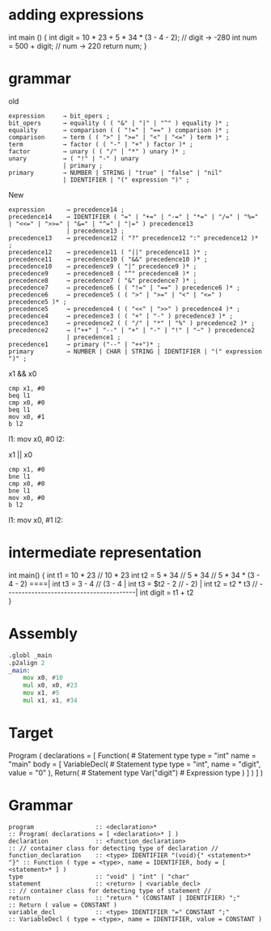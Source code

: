 # adding expressions

int main () {
    int digit = 10 * 23 + 5 * 34 * (3 - 4 - 2);     // digit    -> -280
    int num = 500 + digit;                          // num      ->  220
    return num;
}


# grammar
old
```
expression     → bit_opers ;
bit_opers      → equality ( ( "&" | "|" | "^" ) equality )* ;
equality       → comparison ( ( "!=" | "==" ) comparison )* ;
comparison     → term ( ( ">" | ">=" | "<" | "<=" ) term )* ;
term           → factor ( ( "-" | "+" ) factor )* ;
factor         → unary ( ( "/" | "*" ) unary )* ;
unary          → ( "!" | "-" ) unary
               | primary ;
primary        → NUMBER | STRING | "true" | "false" | "nil"
               | IDENTIFIER | "(" expression ")" ;
```

New
```
expression      → precedence14 ;
precedence14    → IDENTIFIER ( "=" | "+=" | "-=" | "*=" | "/=" | "%=" | "<<=" | ">>=" | "&=" | "^=" | "|=" ) precedence13
                | precedence13 ;
precedence13    → precedence12 ( "?" precedence12 ":" precedence12 )* ;
precedence12    → precedence11 ( "||" precedence11 )* ;
precedence11    → precedence10 ( "&&" precedence10 )* ;
precedence10    → precedence9 ( "|" precedence9 )* ;
precedence9     → precedence8 ( "^" precedence8 )* ;
precedence8     → precedence7 ( "&" precedence7 )* ;
precedence7     → precedence6 ( ( "!=" | "==" ) precedence6 )* ;
precedence6     → precedence5 ( ( ">" | ">=" | "<" | "<=" ) precedence5 )* ;
precedence5     → precedence4 ( ( "<<" | ">>" ) precedence4 )* ;
precedence4     → precedence3 ( ( "+" | "-" ) precedence3 )* ;
precedence3     → precedence2 ( ( "/" | "*" | "%" ) precedence2 )* ;
precedence2     → ("++" | "--" | "+" | "-" | "!" | "~" ) precedence2
                | precedence1 ;
precedence1     → primary ("--" | "++")* ;
primary         → NUMBER | CHAR | STRING | IDENTIFIER | "(" expression ")" ;
```

x1 && x0

    cmp x1, #0
    beq l1
    cmp x0, #0
    beq l1
    mov x0, #1
    b l2
l1:
    mov x0, #0
l2:

x1 || x0

    cmp x1, #0
    bne l1
    cmp x0, #0
    bne l1
    mov x0, #0
    b l2
l1:
    mov x0, #1
l2:


# intermediate representation

int main() {
    int t1 = 10 * 23        // 10 * 23
    int t2 = 5 * 34         // 5 * 34       // 5 * 34 * (3 - 4 - 2) ====|
    int t3 = 3 - 4          // (3 - 4                                   |
    int t3 = $t2 - 2        // - 2)                                     |
    int t2 = t2 * t3        //  ----------------------------------------|
    int digit = t1 + t2        
}

# Assembly

```asm
.globl _main
.p2align 2
_main:
    mov x0, #10
    mul x0, x0, #23
    mov x1, #5
    mul x1, x1, #34
```

# Target

Program (
    declarations = [
        Function(                               # Statement type
            type = "int"
            name = "main"
            body = [
                VariableDecl(                   # Statement type
                    type    = "int",
                    name    = "digit",
                    value   = "0"
                ),
                Return(                         # Statement type
                    Var("digit")                    # Expression type
                )
            ]
        )
    ]
)

# Grammar

```
program                 :: <declaration>*                               :: Program( declarations = [ <declaration>* ] )
declaration             :: <function_declaration>                       :: // container class for detecting type of declaration //
function_declaration    :: <type> IDENTIFIER "(void){" <statement>* "}" :: Function ( type = <type>, name = IDENTIFIER, body = [ <statement>* ] )
type                    :: "void" | "int" | "char"
statement               :: <return> | <variable_decl>                   :: // container class for detecting type of statement //
return                  :: "return " (CONSTANT | IDENTIFIER) ";"        :: Return ( value = CONSTANT )
variable_decl           :: <type> IDENTIFIER "=" CONSTANT ";"           :: VariableDecl ( type = <type>, name = IDENTIFIER, value = CONSTANT )
```
